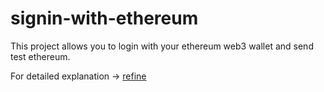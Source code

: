# signin-with-ethereum
This project allows you to login with your ethereum web3 wallet and send test ethereum.

For detailed explanation -> [refine](https://refine.dev/docs/guides-and-concepts/web3/ethereum-signin/)
